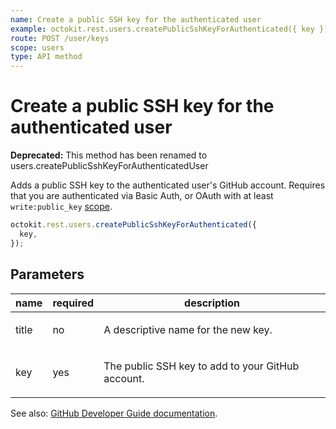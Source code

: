 ```yaml
---
name: Create a public SSH key for the authenticated user
example: octokit.rest.users.createPublicSshKeyForAuthenticated({ key })
route: POST /user/keys
scope: users
type: API method
---
```


# Create a public SSH key for the authenticated user

**Deprecated:** This method has been renamed to users.createPublicSshKeyForAuthenticatedUser

Adds a public SSH key to the authenticated user's GitHub account. Requires that you are authenticated via Basic Auth, or OAuth with at least `write:public_key` [scope](https://docs.github.com/enterprise-cloud@latest//apps/building-oauth-apps/understanding-scopes-for-oauth-apps/).

```js
octokit.rest.users.createPublicSshKeyForAuthenticated({
  key,
});
```

## Parameters

<table>
  <thead>
    <tr>
      <th>name</th>
      <th>required</th>
      <th>description</th>
    </tr>
  </thead>
  <tbody>
    <tr><td>title</td><td>no</td><td>

A descriptive name for the new key.

</td></tr>
<tr><td>key</td><td>yes</td><td>

The public SSH key to add to your GitHub account.

</td></tr>
  </tbody>
</table>

See also: [GitHub Developer Guide documentation](https://docs.github.com/enterprise-cloud@latest//rest/reference/users#create-a-public-ssh-key-for-the-authenticated-user).
